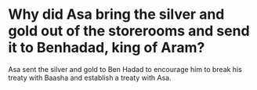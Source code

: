 # Why did Asa bring the silver and gold out of the storerooms and send it to Benhadad, king of Aram?

Asa sent the silver and gold to Ben Hadad to encourage him to break his treaty with Baasha and establish a treaty with Asa.
